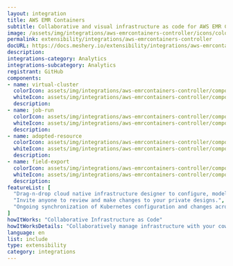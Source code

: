 ```yaml
---
layout: integration
title: AWS EMR Containers
subtitle: Collaborative and visual infrastructure as code for AWS EMR Containers
image: /assets/img/integrations/aws-emrcontainers-controller/icons/color/aws-emrcontainers-controller-color.svg
permalink: extensibility/integrations/aws-emrcontainers-controller
docURL: https://docs.meshery.io/extensibility/integrations/aws-emrcontainers-controller
description: 
integrations-category: Analytics
integrations-subcategory: Analytics
registrant: GitHub
components: 
- name: virtual-cluster
  colorIcon: assets/img/integrations/aws-emrcontainers-controller/components/virtual-cluster/icons/color/virtual-cluster-color.svg
  whiteIcon: assets/img/integrations/aws-emrcontainers-controller/components/virtual-cluster/icons/white/virtual-cluster-white.svg
  description: 
- name: job-run
  colorIcon: assets/img/integrations/aws-emrcontainers-controller/components/job-run/icons/color/job-run-color.svg
  whiteIcon: assets/img/integrations/aws-emrcontainers-controller/components/job-run/icons/white/job-run-white.svg
  description: 
- name: adopted-resource
  colorIcon: assets/img/integrations/aws-emrcontainers-controller/components/adopted-resource/icons/color/adopted-resource-color.svg
  whiteIcon: assets/img/integrations/aws-emrcontainers-controller/components/adopted-resource/icons/white/adopted-resource-white.svg
  description: 
- name: field-export
  colorIcon: assets/img/integrations/aws-emrcontainers-controller/components/field-export/icons/color/field-export-color.svg
  whiteIcon: assets/img/integrations/aws-emrcontainers-controller/components/field-export/icons/white/field-export-white.svg
  description: 
featureList: [
  "Drag-n-drop cloud native infrastructure designer to configure, model, and deploy your workloads.",
  "Invite anyone to review and make changes to your private designs.",
  "Ongoing synchronization of Kubernetes configuration and changes across any number of clusters."
]
howItWorks: "Collaborative Infrastructure as Code"
howItWorksDetails: "Collaboratively manage infrastructure with your coworkers synchronously sharing the same designs."
language: en
list: include
type: extensibility
category: integrations
---
```

